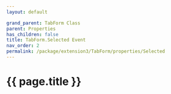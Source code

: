 ```yaml
---
layout: default

grand_parent: TabForm Class
parent: Properties
has_children: false
title: TabForm.Selected Event
nav_order: 2
permalink: /package/extension3/TabForm/properties/Selected
---
```

# {{ page.title }}
